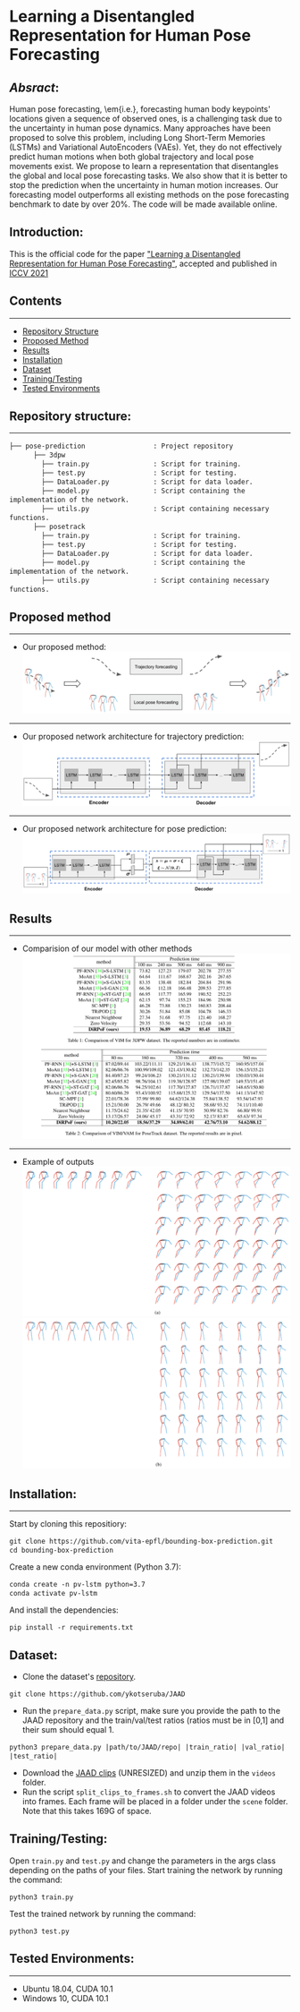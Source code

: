 # Learning a Disentangled Representation for Human Pose Forecasting

## _Absract_:

Human pose forecasting, \em{i.e.}, forecasting human body keypoints' locations given a sequence of observed ones, is a challenging task due to the uncertainty in human pose dynamics. 
Many approaches have been proposed to solve this problem, including Long Short-Term Memories (LSTMs) and Variational AutoEncoders (VAEs). Yet, they do not effectively predict human motions when both global trajectory and local pose movements exist.
We propose to learn a representation that disentangles the global and local pose forecasting tasks. We also show that it is better to stop the prediction when the uncertainty in human motion increases. 
Our forecasting model outperforms all existing methods on the pose forecasting benchmark to date by over $20\%$. The code will be made available online.

## Introduction:
This is the official code for the paper ["Learning a Disentangled Representation for Human Pose Forecasting"](link), accepted and published in [ICCV 2021](http://iccv2021.thecvf.com/home)

## Contents
------------
  * [Repository Structure](#repository-structure)
  * [Proposed Method](#proposed-method)
  * [Results](#results)
  * [Installation](#installation)
  * [Dataset](#dataset)
  * [Training/Testing](#training-testing)
  * [Tested Environments](#tested-environments)
  
## Repository structure:
------------
    ├── pose-prediction                 : Project repository
          ├── 3dpw 
            ├── train.py                : Script for training.  
            ├── test.py                 : Script for testing.  
            ├── DataLoader.py           : Script for data loader. 
            ├── model.py                : Script containing the implementation of the network.
            ├── utils.py                : Script containing necessary functions.
          ├── posetrack
            ├── train.py                : Script for training.  
            ├── test.py                 : Script for testing.  
            ├── DataLoader.py           : Script for data loader. 
            ├── model.py                : Script containing the implementation of the network.
            ├── utils.py                : Script containing necessary functions.
            
## Proposed method
-------------
* Our proposed method:
![Our proposed method](images/network.png)

-------------

* Our proposed network architecture for trajectory prediction:
![Our proposed network architecture for trajectory prediction](images/fig2.png)

-------------

* Our proposed network architecture for pose prediction:
![Our proposed network architecture for pose prediction](images/fig3.png)




## Results
--------------
* Comparision of our model with other methods
![Comparision of our model with other methods](images/tab.png)
-------------
* Example of outputs
![Example of outputs](images/fig4-a.png)
![Example of outputs](images/fig4-b.png)
  
## Installation:
------------
Start by cloning this repositiory:
```
git clone https://github.com/vita-epfl/bounding-box-prediction.git
cd bounding-box-prediction
```
Create a new conda environment (Python 3.7):
```
conda create -n pv-lstm python=3.7
conda activate pv-lstm
```
And install the dependencies:
```
pip install -r requirements.txt
```

## Dataset:
  
  * Clone the dataset's [repository](https://github.com/ykotseruba/JAAD).
  ```
  git clone https://github.com/ykotseruba/JAAD
  ```
  * Run the `prepare_data.py` script, make sure you provide the path to the JAAD repository and the train/val/test ratios (ratios must be in [0,1] and their sum should equal 1.
  ```
  python3 prepare_data.py |path/to/JAAD/repo| |train_ratio| |val_ratio| |test_ratio|
  ```
  * Download the [JAAD clips](http://data.nvision2.eecs.yorku.ca/JAAD_dataset/) (UNRESIZED) and unzip them in the `videos` folder.
  * Run the script `split_clips_to_frames.sh` to convert the JAAD videos into frames. Each frame will be placed in a folder under the `scene` folder. Note that this takes 169G of space.
  
  
## Training/Testing:
Open `train.py` and `test.py` and change the parameters in the args class depending on the paths of your files.
Start training the network by running the command:
```
python3 train.py
```
Test the trained network by running the command:
```
python3 test.py
```

## Tested Environments:
------------
  * Ubuntu 18.04, CUDA 10.1
  * Windows 10, CUDA 10.1
